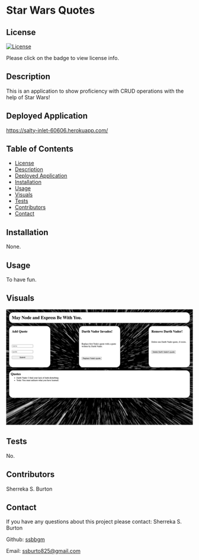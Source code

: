 # Star Wars Quotes 

## License
   [![License](https://img.shields.io/badge/License-MIT-yellow.svg)](https://opensource.org/licenses/MIT)

   Please click on the badge to view license info.
   

## Description
This is an application to show proficiency with CRUD operations with the help of Star Wars!

## Deployed Application
https://salty-inlet-60606.herokuapp.com/

## Table of Contents

- [License](#license)
- [Description](#description)
- [Deployed Application](#deployed-application)
- [Installation](#installation)
- [Usage](#usage)
- [Visuals](#visuals)
- [Tests](#tests)
- [Contributors](#contributors)
- [Contact](#contact)

## Installation
None.

## Usage
To have fun.

## Visuals
![This is a screenshot/demo of the project.](./public/starwars.png)

## Tests

No.

## Contributors

Sherreka S. Burton

## Contact

If you have any questions about this project please contact: Sherreka S. Burton

Github: [ssbbgm](http://github.com/ssbbgm)

Email: ssburto825@gmail.com

